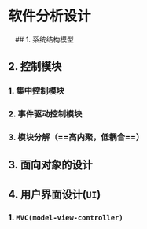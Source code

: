 # 软件分析设计

　## 1. 系统结构模型

## 2. 控制模块

### 1. 集中控制模块

### 2. 事件驱动控制模块

### 3. 模块分解（==高内聚，低耦合==）



## 3. 面向对象的设计

## 4. 用户界面设计(`UI`)

### 1. `MVC(model-view-controller)`
